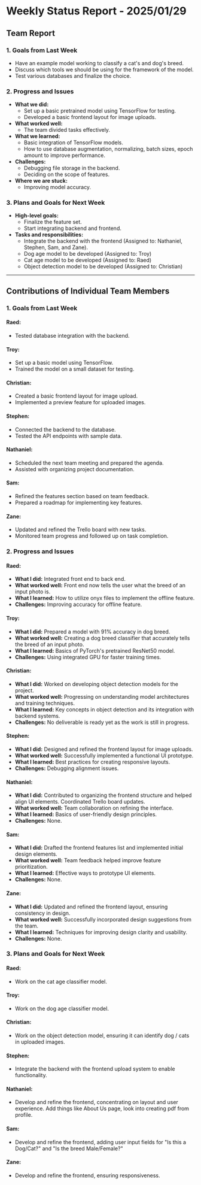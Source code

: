 # Weekly Status Report - 2025/01/29

## Team Report

### 1. Goals from Last Week

- Have an example model working to classify a cat's and dog's breed.
- Discuss which tools we should be using for the framework of the model.
- Test various databases and finalize the choice.

### 2. Progress and Issues
- **What we did:**
  - Set up a basic pretrained model using TensorFlow for testing.
  - Developed a basic frontend layout for image uploads.
- **What worked well:**
  - The team divided tasks effectively.
- **What we learned:**
  - Basic integration of TensorFlow models.
  - How to use database augmentation, normalizing, batch sizes, epoch amount to improve performance.
- **Challenges:**
  - Debugging file storage in the backend.
  - Deciding on the scope of features.
- **Where we are stuck:**
  - Improving model accuracy.

### 3. Plans and Goals for Next Week
- **High-level goals:**
  - Finalize the feature set.
  - Start integrating backend and frontend.
- **Tasks and responsibilities:**
  - Integrate the backend with the frontend (Assigned to: Nathaniel, Stephen, Sam, and Zane).
  - Dog age model to be developed (Assigned to: Troy)
  - Cat age model to be developed (Assigned to: Raed)
  - Object detection model to be developed (Assigned to: Christian)
---

## Contributions of Individual Team Members

### 1. Goals from Last Week

#### Raed:
- Tested database integration with the backend.

#### Troy:
- Set up a basic model using TensorFlow.
- Trained the model on a small dataset for testing.

#### Christian:
- Created a basic frontend layout for image upload.
- Implemented a preview feature for uploaded images.

#### Stephen:
- Connected the backend to the database.
- Tested the API endpoints with sample data.

#### Nathaniel:
- Scheduled the next team meeting and prepared the agenda.
- Assisted with organizing project documentation.

#### Sam:
- Refined the features section based on team feedback.
- Prepared a roadmap for implementing key features.

#### Zane:
- Updated and refined the Trello board with new tasks.
- Monitored team progress and followed up on task completion.


### 2. Progress and Issues

#### Raed:
- **What I did:** Integrated front end to back end.
- **What worked well:** Front end now tells the user what the breed of an input photo is.
- **What I learned:** How to utilize onyx files to implement the offline feature.
- **Challenges:** Improving accuracy for offline feature.

#### Troy:
- **What I did:** Prepared a model with 91% accuracy in dog breed.
- **What worked well:** Creating a dog breed classifier that accurately tells the breed of an input photo.
- **What I learned:** Basics of PyTorch's pretrained ResNet50 model.
- **Challenges:** Using integrated GPU for faster training times.

#### Christian:
- **What I did:** Worked on developing object detection models for the project.
- **What worked well:** Progressing on understanding model architectures and training techniques.
- **What I learned:** Key concepts in object detection and its integration with backend systems.
- **Challenges:** No deliverable is ready yet as the work is still in progress.

#### Stephen:
- **What I did:** Designed and refined the frontend layout for image uploads.
- **What worked well:** Successfully implemented a functional UI prototype.
- **What I learned:** Best practices for creating responsive layouts.
- **Challenges:** Debugging alignment issues.

#### Nathaniel:
- **What I did:** Contributed to organizing the frontend structure and helped align UI elements. Coordinated Trello board updates.
- **What worked well:** Team collaboration on refining the interface.
- **What I learned:** Basics of user-friendly design principles.
- **Challenges:** None.

#### Sam:
- **What I did:** Drafted the frontend features list and implemented initial design elements.
- **What worked well:** Team feedback helped improve feature prioritization.
- **What I learned:** Effective ways to prototype UI elements.
- **Challenges:** None.

#### Zane:
- **What I did:** Updated and refined the frontend layout, ensuring consistency in design.
- **What worked well:** Successfully incorporated design suggestions from the team.
- **What I learned:** Techniques for improving design clarity and usability.
- **Challenges:** None.


### 3. Plans and Goals for Next Week

#### Raed:
- Work on the cat age classifier model.

#### Troy:
- Work on the dog age classifier model.

#### Christian:
- Work on the object detection model, ensuring it can identify dog / cats in uploaded images.

#### Stephen:
- Integrate the backend with the frontend upload system to enable functionality.

#### Nathaniel:
- Develop and refine the frontend, concentrating on layout and user experience. Add things like About Us page, look into creating pdf from profile.

#### Sam:
- Develop and refine the frontend, adding user input fields for "Is this a Dog/Cat?" and "Is the breed Male/Female?"

#### Zane:
- Develop and refine the frontend, ensuring responsiveness.

